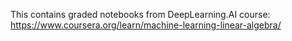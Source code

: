 This contains graded notebooks from DeepLearning.AI course:
https://www.coursera.org/learn/machine-learning-linear-algebra/

